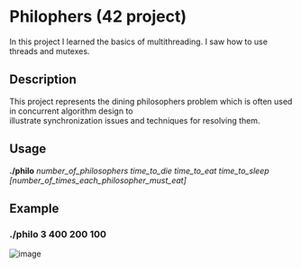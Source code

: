 # Philophers (42 project)
In this project I learned the basics of multithreading. I saw how to use threads and mutexes. 
## Description
This project represents the dining philosophers problem which is often used in concurrent algorithm design to\
illustrate synchronization issues and techniques for resolving them.
## Usage
**./philo** *number_of_philosophers time_to_die time_to_eat time_to_sleep \[number_of_times_each_philosopher_must_eat\]*
## Example
### ./philo 3 400 200 100
![image](https://user-images.githubusercontent.com/53175260/164542749-58b3512c-2dd6-4580-a606-536e6406b8bb.png)
